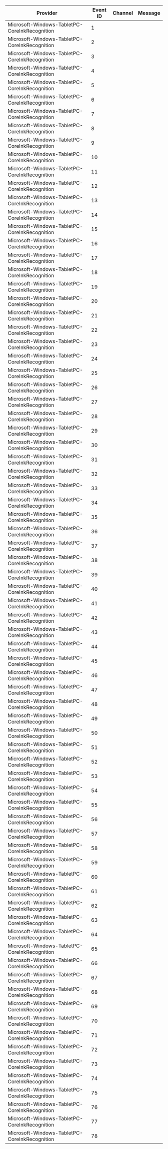 Provider                                       |  Event ID  |  Channel  |  Message
-----------------------------------------------|------------|-----------|---------
Microsoft-Windows-TabletPC-CoreInkRecognition  |  1         |           |
Microsoft-Windows-TabletPC-CoreInkRecognition  |  2         |           |
Microsoft-Windows-TabletPC-CoreInkRecognition  |  3         |           |
Microsoft-Windows-TabletPC-CoreInkRecognition  |  4         |           |
Microsoft-Windows-TabletPC-CoreInkRecognition  |  5         |           |
Microsoft-Windows-TabletPC-CoreInkRecognition  |  6         |           |
Microsoft-Windows-TabletPC-CoreInkRecognition  |  7         |           |
Microsoft-Windows-TabletPC-CoreInkRecognition  |  8         |           |
Microsoft-Windows-TabletPC-CoreInkRecognition  |  9         |           |
Microsoft-Windows-TabletPC-CoreInkRecognition  |  10        |           |
Microsoft-Windows-TabletPC-CoreInkRecognition  |  11        |           |
Microsoft-Windows-TabletPC-CoreInkRecognition  |  12        |           |
Microsoft-Windows-TabletPC-CoreInkRecognition  |  13        |           |
Microsoft-Windows-TabletPC-CoreInkRecognition  |  14        |           |
Microsoft-Windows-TabletPC-CoreInkRecognition  |  15        |           |
Microsoft-Windows-TabletPC-CoreInkRecognition  |  16        |           |
Microsoft-Windows-TabletPC-CoreInkRecognition  |  17        |           |
Microsoft-Windows-TabletPC-CoreInkRecognition  |  18        |           |
Microsoft-Windows-TabletPC-CoreInkRecognition  |  19        |           |
Microsoft-Windows-TabletPC-CoreInkRecognition  |  20        |           |
Microsoft-Windows-TabletPC-CoreInkRecognition  |  21        |           |
Microsoft-Windows-TabletPC-CoreInkRecognition  |  22        |           |
Microsoft-Windows-TabletPC-CoreInkRecognition  |  23        |           |
Microsoft-Windows-TabletPC-CoreInkRecognition  |  24        |           |
Microsoft-Windows-TabletPC-CoreInkRecognition  |  25        |           |
Microsoft-Windows-TabletPC-CoreInkRecognition  |  26        |           |
Microsoft-Windows-TabletPC-CoreInkRecognition  |  27        |           |
Microsoft-Windows-TabletPC-CoreInkRecognition  |  28        |           |
Microsoft-Windows-TabletPC-CoreInkRecognition  |  29        |           |
Microsoft-Windows-TabletPC-CoreInkRecognition  |  30        |           |
Microsoft-Windows-TabletPC-CoreInkRecognition  |  31        |           |
Microsoft-Windows-TabletPC-CoreInkRecognition  |  32        |           |
Microsoft-Windows-TabletPC-CoreInkRecognition  |  33        |           |
Microsoft-Windows-TabletPC-CoreInkRecognition  |  34        |           |
Microsoft-Windows-TabletPC-CoreInkRecognition  |  35        |           |
Microsoft-Windows-TabletPC-CoreInkRecognition  |  36        |           |
Microsoft-Windows-TabletPC-CoreInkRecognition  |  37        |           |
Microsoft-Windows-TabletPC-CoreInkRecognition  |  38        |           |
Microsoft-Windows-TabletPC-CoreInkRecognition  |  39        |           |
Microsoft-Windows-TabletPC-CoreInkRecognition  |  40        |           |
Microsoft-Windows-TabletPC-CoreInkRecognition  |  41        |           |
Microsoft-Windows-TabletPC-CoreInkRecognition  |  42        |           |
Microsoft-Windows-TabletPC-CoreInkRecognition  |  43        |           |
Microsoft-Windows-TabletPC-CoreInkRecognition  |  44        |           |
Microsoft-Windows-TabletPC-CoreInkRecognition  |  45        |           |
Microsoft-Windows-TabletPC-CoreInkRecognition  |  46        |           |
Microsoft-Windows-TabletPC-CoreInkRecognition  |  47        |           |
Microsoft-Windows-TabletPC-CoreInkRecognition  |  48        |           |
Microsoft-Windows-TabletPC-CoreInkRecognition  |  49        |           |
Microsoft-Windows-TabletPC-CoreInkRecognition  |  50        |           |
Microsoft-Windows-TabletPC-CoreInkRecognition  |  51        |           |
Microsoft-Windows-TabletPC-CoreInkRecognition  |  52        |           |
Microsoft-Windows-TabletPC-CoreInkRecognition  |  53        |           |
Microsoft-Windows-TabletPC-CoreInkRecognition  |  54        |           |
Microsoft-Windows-TabletPC-CoreInkRecognition  |  55        |           |
Microsoft-Windows-TabletPC-CoreInkRecognition  |  56        |           |
Microsoft-Windows-TabletPC-CoreInkRecognition  |  57        |           |
Microsoft-Windows-TabletPC-CoreInkRecognition  |  58        |           |
Microsoft-Windows-TabletPC-CoreInkRecognition  |  59        |           |
Microsoft-Windows-TabletPC-CoreInkRecognition  |  60        |           |
Microsoft-Windows-TabletPC-CoreInkRecognition  |  61        |           |
Microsoft-Windows-TabletPC-CoreInkRecognition  |  62        |           |
Microsoft-Windows-TabletPC-CoreInkRecognition  |  63        |           |
Microsoft-Windows-TabletPC-CoreInkRecognition  |  64        |           |
Microsoft-Windows-TabletPC-CoreInkRecognition  |  65        |           |
Microsoft-Windows-TabletPC-CoreInkRecognition  |  66        |           |
Microsoft-Windows-TabletPC-CoreInkRecognition  |  67        |           |
Microsoft-Windows-TabletPC-CoreInkRecognition  |  68        |           |
Microsoft-Windows-TabletPC-CoreInkRecognition  |  69        |           |
Microsoft-Windows-TabletPC-CoreInkRecognition  |  70        |           |
Microsoft-Windows-TabletPC-CoreInkRecognition  |  71        |           |
Microsoft-Windows-TabletPC-CoreInkRecognition  |  72        |           |
Microsoft-Windows-TabletPC-CoreInkRecognition  |  73        |           |
Microsoft-Windows-TabletPC-CoreInkRecognition  |  74        |           |
Microsoft-Windows-TabletPC-CoreInkRecognition  |  75        |           |
Microsoft-Windows-TabletPC-CoreInkRecognition  |  76        |           |
Microsoft-Windows-TabletPC-CoreInkRecognition  |  77        |           |
Microsoft-Windows-TabletPC-CoreInkRecognition  |  78        |           |